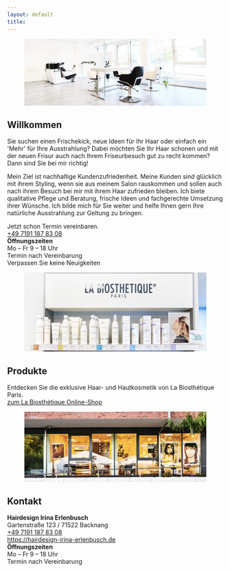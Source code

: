 ```yaml
---
layout: default
title: 
---
```



<section class="section is-small has-text-centered has-background-light" id="willkommen">
    <div class="container">
        <div class="block">
            <figure class="image is-3by1">
                <img src="/images/Bild013_flat.jpeg">
            </figure>
        </div>
        <div class="block">
            <h1 class="title">
                Willkommen
            </h1>
        </div>
        <div class="block">
            <p>
            Sie suchen einen Frischekick, neue Ideen für Ihr Haar oder einfach ein 'Mehr' für Ihre Ausstrahlung? 
            Dabei möchten Sie Ihr Haar schonen und mit der neuen Frisur auch nach Ihrem Friseurbesuch gut zu recht kommen?
            Dann sind Sie bei mir richtig!
            </p>
            <p>
            Mein Ziel ist nachhaltige Kundenzufriedenheit. Meine Kunden sind glücklich mit ihrem Styling, wenn sie aus meinem Salon rauskommen und sollen auch nach ihrem Besuch bei mir mit ihrem Haar zufrieden bleiben. Ich biete qualitative Pflege und Beratung, frische Ideen und fachgerechte Umsetzung ihrer Wünsche. Ich bilde mich für Sie weiter und helfe Ihnen gern Ihre natürliche Ausstrahlung zur Geltung zu bringen.
            </p>
        </div>
        <div class="block">
            Jetzt schon Termin vereinbaren.
            <br/>
            <a href="tel:+497191 1878308">
                <i class="fa fa-phone" aria-hidden="true"></i>
                +49 7191 187 83 08
            </a>
        </div>
        <div class="block">
            <strong>&Ouml;ffnungszeiten</strong>
            <br/>
            <i class="fa fa-clock-o" aria-hidden="true"></i>
            Mo &ndash; Fr 9 &ndash; 18 Uhr
            <br/>
            Termin nach Vereinbarung
        </div>
        <div class="block">
        Verpassen Sie keine Neuigkeiten
        </div>
        <div class="block">
            <span class="icon is-large">
                <a href="https://www.facebook.com/Irina-Erlenbusch-Hairdesign-103318717763513/" target="_blank">
                    <i class="fa-brands fa-square-facebook fa-3x"></i>
                </a>
            </span>
            <span class="icon is-large">
                <a href="https://www.instagram.com/irina_erlenbusch_hairdesign/?hl=de" target="_blank">
                    <i class="fa-brands fa-square-instagram fa-3x"></i>
                </a>
            </span>
        </div>
    </div>
</section>

<!--
<section class="section is-small has-text-centered" id="preise">
    <div class="container">
        <h1 class="title">
            Preise
        </h1>
         <div class="block">
            Informationen zu meinen aktuellen Preisen finden Sie hier:
        </div>
        <a class="button"  href="{{site.baseurl}}/preise">
            Preisliste
        </a>
    </div>
</section>
-->

<section class="section is-small has-text-centered " id="produkte">
    <div class="container">
        <div class="block">
            <figure class="image is-3by1">
                <img src="/images/Bild024_flat.jpeg">
            </figure>
        </div>
        <div class="block">
            <h1 class="title">
                Produkte
            </h1>
        </div>
         <div class="block">
            Entdecken Sie die exklusive Haar- und Hautkosmetik von La Biosth&eacute;tique Paris.
        </div>
        <a class="button" href="https://www.labiosthetique.de/salon/backnang-0048505" target="_blank">
            zum La Biosth&eacute;tique Online-Shop
        </a>
        </div>
</section>

<section class="section is-small has-text-centered has-background-light" id="kontakt">
    <div class="container">
        <div class="block">
            <figure class="image is-3by1">
                <img src="/images/Bild040_flat.jpeg">
            </figure>
        </div>
        <div class="block">
            <h1 class="title">
                Kontakt
            </h1>
        </div>
        <div class="block">
            <strong>Hairdesign Irina Erlenbusch</strong><br/>
            Gartenstra&szlig;e 123 / 71522 Backnang<br/>
            <a href="tel:+497191 1878308">
                <i class="fa fa-phone" aria-hidden="true"></i>
                +49 7191 187 83 08
            </a>
            <br/>
            <a href="https://hairdesign-irina-erlenbusch.de" target="_blank">
                <i class="fa fa-globe" aria-hidden="true"></i>
                https://hairdesign-irina-erlenbusch.de
            </a>
        </div>
        <div class="block">
            <strong>&Ouml;ffnungszeiten</strong>
            <br/>
            Mo &ndash; Fr 9 &ndash; 18 Uhr<br/>
            Termin nach Vereinbarung
        </div>
    </div>
</section>
